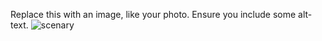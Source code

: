 Replace this with an image, like your photo. Ensure you include some alt-text.
![scenary](https://encrypted-tbn0.gstatic.com/images?q=tbn:ANd9GcQG8mXeTeAj1nbqvFKDlaC6Q4kiQAeVDxpBcA&usqp=CAU)
